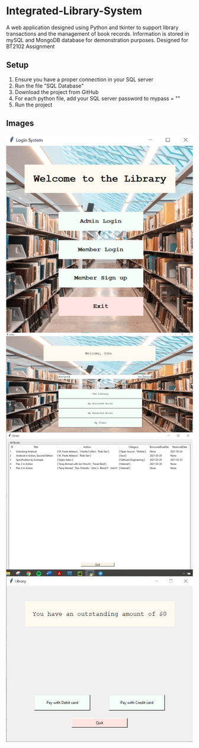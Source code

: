 # Integrated-Library-System
A web application designed using Python and tkinter to support library transactions and the management of book records.
Information is stored in mySQL and MongoDB database for demonstration purposes.
Designed for BT2102 Assignment

## Setup

1. Ensure you have a proper connection in your SQL server
2. Run the file "SQL Database"
2. Download the project from GitHub
3. For each python file, add your SQL server password to mypass = "<insert here>"
4. Run the project

## Images 
<img align="left" src="https://github.com/yx0555/Integrated-Library-System/blob/master/Pictures/HomePage.PNG">
<img align="left" src="https://github.com/yx0555/Integrated-Library-System/blob/master/Pictures/LoginPage.png"> 
<img align="left" src="https://github.com/yx0555/Integrated-Library-System/blob/master/Pictures/ViewBooks.png "> 
<img align="left" src="https://github.com/yx0555/Integrated-Library-System/blob/master/Pictures/Fines.png"> 
